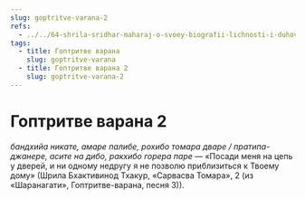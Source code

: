```yaml
---
slug: goptritve-varana-2
refs:
  - ../../64-shrila-sridhar-maharaj-o-svoey-biografii-lichnosti-i-duhovnom-opyte/988-1981-11-12-a2-2-a2-4-dzhi-bi-si-vajkunthi-bhakti-rakshak-strazh-u-vrat.md
tags:
  - title: Гоптритве варана
    slug: goptritve-varana
  - title: Гоптритве варана 2
    slug: goptritve-varana-2
---
```


# Гоптритве варана 2

*бандхийа никате, амаре палибе, рохибо томара дваре / пратипа-джанере, асите на дибо, ракхибо горера паре* — «Посади меня на цепь у дверей, и ни одному недругу я не позволю приблизиться к Твоему дому» (Шрила Бхактивинод Тхакур, «Сарвасва Томара», 2 (из «Шаранагати», Гоптритве-варана, песня 3)).


